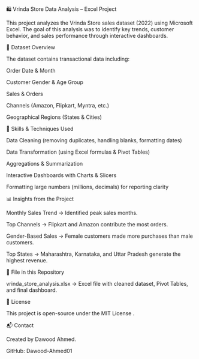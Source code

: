 🛍️ Vrinda Store Data Analysis – Excel Project

This project analyzes the Vrinda Store sales dataset (2022) using Microsoft Excel.
The goal of this analysis was to identify key trends, customer behavior, and sales performance through interactive dashboards.

📂 Dataset Overview

The dataset contains transactional data including:

Order Date & Month

Customer Gender & Age Group

Sales & Orders

Channels (Amazon, Flipkart, Myntra, etc.)

Geographical Regions (States & Cities)

🧠 Skills & Techniques Used

Data Cleaning (removing duplicates, handling blanks, formatting dates)

Data Transformation (using Excel formulas & Pivot Tables)

Aggregations & Summarization

Interactive Dashboards with Charts & Slicers

Formatting large numbers (millions, decimals) for reporting clarity

📊 Insights from the Project

Monthly Sales Trend → Identified peak sales months.

Top Channels → Flipkart and Amazon contribute the most orders.

Gender-Based Sales → Female customers made more purchases than male customers.

Top States → Maharashtra, Karnataka, and Uttar Pradesh generate the highest revenue.

📂 File in this Repository

vrinda_store_analysis.xlsx → Excel file with cleaned dataset, Pivot Tables, and final dashboard.

📜 License

This project is open-source under the MIT License
.

📬 Contact

Created by Dawood Ahmed.

GitHub: Dawood-Ahmed01
